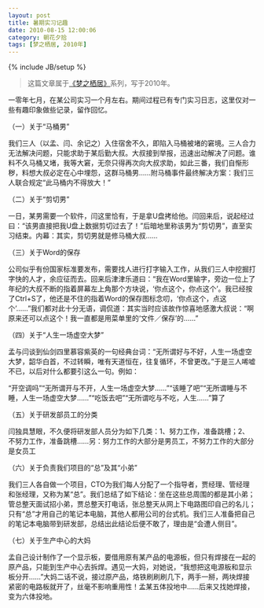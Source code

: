 ```yaml
---
layout: post
title: 暑期实习记趣
date: 2010-08-15 12:00:06
category: 朝花夕拾
tags: [梦之栖居, 2010年]
---
```

{% include JB/setup %}

> 这篇文章属于[《梦之栖居》](/posts/where-the-dreams-reside/)系列，写于2010年。
	
<!--more-->

一零年七月，在某公司实习一个月左右。期间过程已有专门实习日志，这里仅对一些有趣印象做些记录，留作回忆。

（一）关于“马桶男”

我们三人（以孟、闫、余记之）入住宿舍不久，即陷入马桶被堵的窘境。三人合力无法解决问题，只能求助于某后勤大叔。大叔接到举报，迅速出动解决了问题。谁料不久马桶又堵，我等大窘，无奈只得再次向大叔求助，如此三番，我们自惭形秽，料想大叔必定在心中埋怨，这群马桶男……附马桶事件最终解决方案：我们三人联合规定“此马桶内不得放大！”

（二）关于“剪切男”

一日，某男需要一个软件，闫这里恰有，于是拿U盘拷给他。闫回来后，说起经过曰：“该男直接把我U盘上数据剪切过去了！”后暗地里称该男为“剪切男”，直至实习结束。内幕：其实，剪切男就是修马桶大叔……

（三）关于Word的保存

公司似乎有份国家标准要发布，需要找人进行打字输入工作，从我们三人中挖掘打字快的人才，余应征而去。回来后津津乐道曰：“我在Word里输字，旁边一位上了年纪的大叔不断的指着屏幕左上角那个方块说，‘你点这个，你点这个’。我已经按了Ctrl+S了，他还是不住的指着Word的保存图标念叨，‘你点这个，点这个’……”我们都对此十分无语，调侃道：其实当时应该故作惊喜地感激大叔说：“啊原来还可以点这个！我一直都是用菜单里的‘文件／保存’的……”

（四）关于“人生一场虚空大梦”

孟与闫谈到仙剑四里慕容紫英的一句经典台词：“无所谓好与不好，人生一场虚空大梦，韶华白首，不过转瞬，唯有天道恒在，往复循环，不曾更改。”于是三人唏嘘不已，以后对什么都要引这么一句。例如：

“开空调吗”“无所谓开与不开，人生一场虚空大梦……”“该睡了吧”“无所谓睡与不睡，人生一场虚空大梦……”“吃饭去吧”“无所谓吃与不吃，人生……”算了

（五）关于研发部员工的分类

闫独具慧眼，不久便将研发部人员分为如下几类：1、努力工作，准备跳槽；2、不努力工作，准备跳槽……另：努力工作的大部分是男员工，不努力工作的大部分是女员工

（六）关于负责我们项目的“总”及其“小弟”

我们三人各自做一个项目，CTO为我们每人分配了一个指导者，贾经理、管经理和张经理，又称为某“总”。我们总结了如下结论：坐在这些总周围的都是其小弟；管总整天面试招小弟，贾总整天打电话，张总整天从网上下电路图印自己的名儿；只有“总”才用自己的笔记本电脑，其他人都用公司的台式机。我们三人准备把自己的笔记本电脑带到研发部，总结出此结论后便不敢了，理由是“会遭人侧目”。

（七）关于生产中心的大妈

孟自己设计制作了一个显示板，要借用原有某产品的电源板，但只有焊接在一起的原产品，只能到生产中心去拆焊。遇见一大妈，对她说，“我想把这电源板和显示板分开……”大妈二话不说，接过原产品，烙铁刷刷刷几下，两手一掰，两块焊接紧密的电路板就开了，丝毫不影响重用性！孟某五体投地中……后来又找她焊接，变为六体投地。
